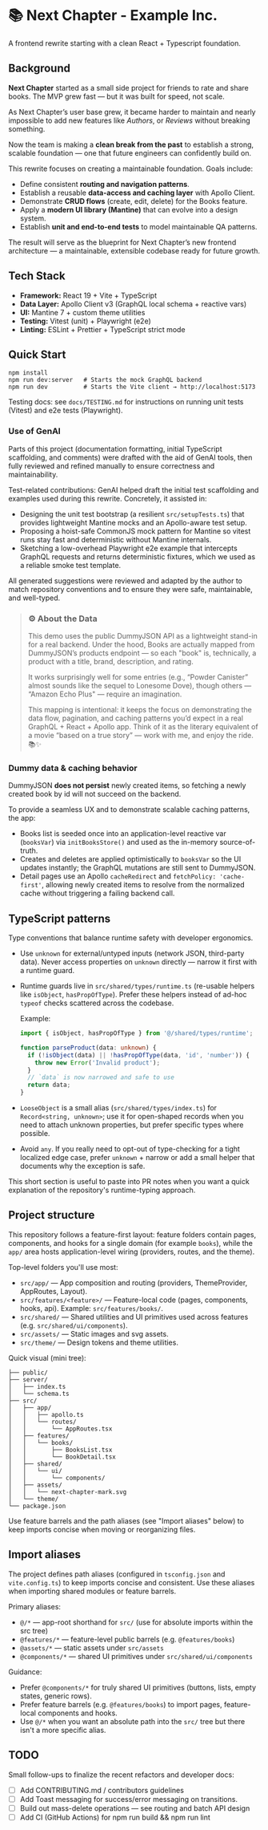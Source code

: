 # 📚 Next Chapter - Example Inc.

A frontend rewrite starting with a clean React + Typescript foundation.

## Background

**Next Chapter** started as a small side project for friends to rate and share books. The MVP grew fast — but it was built for speed, not scale.

As Next Chapter’s user base grew, it became harder to maintain and nearly impossible to add new features like _Authors_, or _Reviews_ without breaking something.

Now the team is making a **clean break from the past** to establish a strong, scalable foundation — one that future engineers can confidently build on.

This rewrite focuses on creating a maintainable foundation. Goals include:

- Define consistent **routing and navigation patterns**.
- Establish a reusable **data-access and caching layer** with Apollo Client.
- Demonstrate **CRUD flows** (create, edit, delete) for the Books feature.
- Apply a **modern UI library (Mantine)** that can evolve into a design system.
- Establish **unit and end-to-end tests** to model maintainable QA patterns.

The result will serve as the blueprint for Next Chapter’s new frontend architecture — a maintainable, extensible codebase ready for future growth.

## Tech Stack

- **Framework:** React 19 + Vite + TypeScript
- **Data Layer:** Apollo Client v3 (GraphQL local schema + reactive vars)
- **UI:** Mantine 7 + custom theme utilities
- **Testing:** Vitest (unit) + Playwright (e2e)
- **Linting:** ESLint + Prettier + TypeScript strict mode

## Quick Start

```
npm install
npm run dev:server   # Starts the mock GraphQL backend
npm run dev          # Starts the Vite client → http://localhost:5173
```

Testing docs: see `docs/TESTING.md` for instructions on running unit tests (Vitest) and e2e tests (Playwright).

### Use of GenAI

Parts of this project (documentation formatting, initial TypeScript scaffolding, and comments)
were drafted with the aid of GenAI tools, then fully reviewed and refined manually to ensure correctness and maintainability.

Test-related contributions: GenAI helped draft the initial test scaffolding and examples used during this rewrite. Concretely, it assisted in:

- Designing the unit test bootstrap (a resilient `src/setupTests.ts`) that provides lightweight Mantine mocks and an Apollo-aware test setup.
- Proposing a hoist-safe CommonJS mock pattern for Mantine so vitest runs stay fast and deterministic without Mantine internals.
- Sketching a low-overhead Playwright e2e example that intercepts GraphQL requests and returns deterministic fixtures, which we used as a reliable smoke test template.

All generated suggestions were reviewed and adapted by the author to match repository conventions and to ensure they were safe, maintainable, and well-typed.

> ### ⚙️ About the Data
>
> This demo uses the public DummyJSON API as a lightweight stand-in for a real
> backend. Under the hood, Books are actually mapped from DummyJSON’s products
> endpoint — so each "book" is, technically, a product with a title, brand,
> description, and rating.
>
> It works surprisingly well for some entries (e.g., “Powder Canister” almost
> sounds like the sequel to Lonesome Dove), though others — “Amazon Echo Plus"
> — require an imagination.
>
> This mapping is intentional: it keeps the focus on demonstrating the data
> flow, pagination, and caching patterns you’d expect in a real GraphQL + React + Apollo app.
> Think of it as the literary equivalent of a movie “based on a true story” —
> work with me, and enjoy the ride. 📚✨

### Dummy data & caching behavior

DummyJSON **does not persist** newly created items, so fetching a newly created
book by id will not succeed on the backend.

To provide a seamless UX and to demonstrate scalable caching patterns, the app:

- Books list is seeded once into an application-level reactive var (`booksVar`) via `initBooksStore()` and used as the in-memory source-of-truth.
- Creates and deletes are applied optimistically to `booksVar` so the UI updates instantly; the GraphQL mutations are still sent to DummyJSON.
- Detail pages use an Apollo `cacheRedirect` and `fetchPolicy: 'cache-first'`, allowing newly created items to resolve from the normalized cache without triggering a failing backend call.

## TypeScript patterns

Type conventions that balance runtime safety with developer ergonomics.

- Use `unknown` for external/untyped inputs (network JSON, third-party data).
  Never access properties on `unknown` directly — narrow it first with a
  runtime guard.

- Runtime guards live in `src/shared/types/runtime.ts` (re-usable helpers
  like `isObject`, `hasPropOfType`). Prefer these helpers instead of ad-hoc
  `typeof` checks scattered across the codebase.

  Example:

  ```ts
  import { isObject, hasPropOfType } from '@/shared/types/runtime';

  function parseProduct(data: unknown) {
    if (!isObject(data) || !hasPropOfType(data, 'id', 'number')) {
      throw new Error('Invalid product');
    }
    // `data` is now narrowed and safe to use
    return data;
  }
  ```

- `LooseObject` is a small alias (`src/shared/types/index.ts`) for
  `Record<string, unknown>`; use it for open-shaped records when you need to
  attach unknown properties, but prefer specific types where possible.

- Avoid `any`. If you really need to opt-out of type-checking for a tight
  localized edge case, prefer `unknown` + narrow or add a small helper that
  documents why the exception is safe.

This short section is useful to paste into PR notes when you want a quick
explanation of the repository's runtime-typing approach.

## Project structure

This repository follows a feature-first layout: feature folders contain pages,
components, and hooks for a single domain (for example `books`), while the
`app/` area hosts application-level wiring (providers, routes, and the theme).

Top-level folders you'll use most:

- `src/app/` — App composition and routing (providers, ThemeProvider, AppRoutes, Layout).
- `src/features/<feature>/` — Feature-local code (pages, components, hooks, api). Example: `src/features/books/`.
- `src/shared/` — Shared utilities and UI primitives used across features (e.g. `src/shared/ui/components`).
- `src/assets/` — Static images and svg assets.
- `src/theme/` — Design tokens and theme utilities.

Quick visual (mini tree):

```text
├── public/
├── server/
│   ├── index.ts
│   └── schema.ts
├── src/
│   ├── app/
│   │   ├── apollo.ts
│   │   └── routes/
│   │       └── AppRoutes.tsx
│   ├── features/
│   │   └── books/
│   │       ├── BooksList.tsx
│   │       └── BookDetail.tsx
│   ├── shared/
│   │   └── ui/
│   │       └── components/
│   ├── assets/
│   │   └── next-chapter-mark.svg
│   └── theme/
└── package.json
```

Use feature barrels and the path aliases (see "Import aliases" below) to keep imports concise when moving or reorganizing files.

## Import aliases

The project defines path aliases (configured in `tsconfig.json` and `vite.config.ts`) to keep imports concise and consistent. Use these aliases when importing shared modules or feature barrels.

Primary aliases:

- `@/*` — app-root shorthand for `src/` (use for absolute imports within the src tree)
- `@features/*` — feature-level public barrels (e.g. `@features/books`)
- `@assets/*` — static assets under `src/assets`
- `@components/*` — shared UI primitives under `src/shared/ui/components`

Guidance:

- Prefer `@components/*` for truly shared UI primitives (buttons, lists, empty states, generic rows).
- Prefer feature barrels (e.g. `@features/books`) to import pages, feature-local components and hooks.
- Use `@/*` when you want an absolute path into the `src/` tree but there isn't a more specific alias.

## TODO

Small follow-ups to finalize the recent refactors and developer docs:

- [ ] Add CONTRIBUTING.md / contributors guidelines
- [ ] Add Toast messaging for success/error messaging on transitions.
- [ ] Build out mass-delete operations — see routing and batch API design
- [ ] Add CI (GitHub Actions) for npm run build && npm run lint
